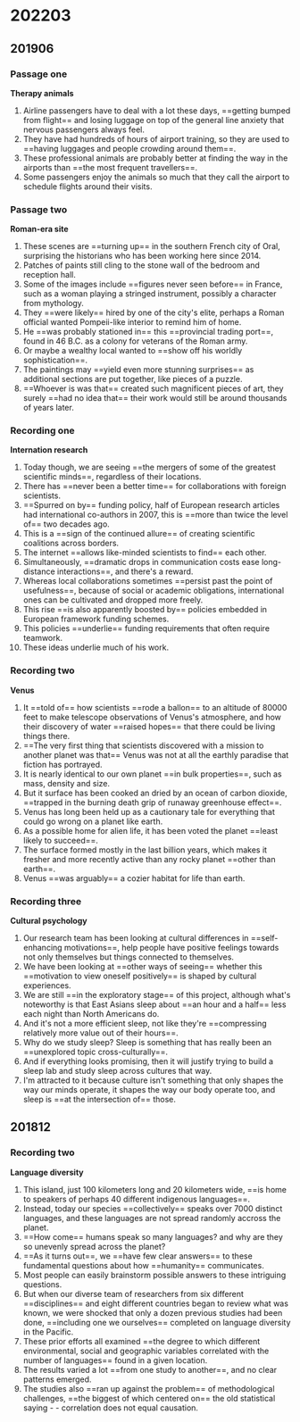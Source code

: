 # 202203

## 201906

### Passage one

**Therapy animals**

1. Airline passengers have to deal with a lot these days, ==getting bumped from flight== and losing luggage on top of the general line anxiety that nervous passengers always feel.
2. They have had hundreds of hours of airport training, so they are used to ==having luggages and people crowding around them==.
3. These professional animals are probably better at finding the way in the airports than ==the most frequent travellers==.
4. Some passengers enjoy the animals so much that they call the airport to schedule flights around their visits.

### Passage two

**Roman-era site**

1. These scenes are ==turning up== in the southern French city of Oral, surprising the historians who has been working here since 2014.
2. Patches of paints still cling to the stone wall of the bedroom and reception hall.
3. Some of the images include ==figures never seen before== in France, such as a woman playing a stringed instrument, possibly a character from mythology.
4. They ==were likely== hired by one of the city's elite, perhaps a Roman official wanted Pompeii-like interior to remind him of home.
5. He ==was probably stationed in== this ==provincial trading port==, found in 46 B.C. as a colony for veterans of the Roman army.
6. Or maybe a wealthy local wanted to ==show off his worldly sophistication==.
7. The paintings may ==yield even more stunning surprises== as additional sections are put together, like pieces of a puzzle.
8. ==Whoever is was that== created such magnificent pieces of art, they surely ==had no idea that== their work would still be around thousands of years later.

### Recording one

**Internation research**

1. Today though, we are seeing ==the mergers of some of the greatest scientific minds==, regardless of their locations.
2. There has ==never been a better time== for collaborations with foreign scientists.
3. ==Spurred on by== funding policy, half of European research articles had international co-authors in 2007, this is ==more than twice the level of== two decades ago.
4. This is a ==sign of the continued allure== of creating scientific coalitions across borders.
5. The internet ==allows like-minded scientists to find== each other.
6. Simultaneously, ==dramatic drops in communication costs ease long-distance interactions==, and there's a reward.
7. Whereas local collaborations sometimes ==persist past the point of usefulness==, because of social or academic obligations, international ones can be cultivated and dropped more freely.
8. This rise ==is also apparently boosted by== policies embedded in European framework funding schemes.
9. This policies ==underlie== funding requirements that often require teamwork.
10. These ideas underlie much of his work.

### Recording two

**Venus**

1. It ==told of== how scientists ==rode a ballon== to an altitude of 80000 feet to make telescope observations of Venus's atmosphere, and how their discovery of water ==raised hopes== that there could be living things there.
2. ==The very first thing that scientists discovered with a mission to another planet was that== Venus was not at all the earthly paradise that fiction has portrayed.
3. It is nearly identical to our own planet ==in bulk properties==, such as mass, density and size.
4. But it surface has been cooked an dried by an ocean of carbon dioxide, ==trapped in the burning death grip of runaway greenhouse effect==.
5. Venus has long been held up as a cautionary tale for everything that could go wrong on a planet like earth.
6. As a possible home for alien life, it has been voted the planet ==least likely to succeed==.
7. The surface formed mostly in the last billion years, which makes it fresher and more recently active than any rocky planet ==other than earth==.
8. Venus ==was arguably== a cozier habitat for life than earth.

### Recording three

**Cultural psychology**

1. Our research team has been looking at cultural differences in ==self-enhancing motivations==, help people have positive feelings towards not only themselves but things connected to themselves.
2. We have been looking at ==other ways of seeing== whether this ==motivation to view oneself positively== is shaped by cultural experiences.
3. We are still ==in the exploratory stage== of this project, although what's noteworthy is that East Asians sleep about ==an hour and a half== less each night than North Americans do.
4. And it's not a more efficient sleep, not like they're ==compressing relatively more value out of their hours==.
5. Why do we study sleep? Sleep is something that has really been an ==unexplored topic cross-culturally==.
6. And if everything looks promising, then it will justify trying to build a sleep lab and study sleep across cultures that way.
7. I'm attracted to it because culture isn't something that only shapes the way our minds operate, it shapes the way our body operate too, and sleep is ==at the intersection of== those.

## 201812

### Recording two

**Language diversity**

1. This island, just 100 kilometers long and 20 kilometers wide, ==is home to speakers of perhaps 40 different indigenous languages==.
2. Instead, today our species ==collectively== speaks over 7000 distinct languages, and these languages are not spread randomly accross the planet.
3. ==How come== humans speak so many languages? and why are they so  unevenly spread across the planet?
4. ==As it turns out==, we ==have few clear answers== to these fundamental questions about how ==humanity== communicates.
5. Most people can easily brainstorm possible answers to these intriguing questions.
6. But when our diverse team of researchers from six different ==disciplines== and eight different countries began to review what was known, we were shocked that only a dozen previous studies had been done, ==including one we ourselves== completed on language diversity in the Pacific.
7. These prior efforts all examined ==the degree to which different environmental, social and geographic variables correlated with the number of languages== found in a given location.
8. The results varied a lot ==from one study to another==, and no clear patterns emerged.
9. The studies also ==ran up against the problem== of methodological challenges, ==the biggest of which centered on== the old statistical saying - - correlation does not equal causation. 